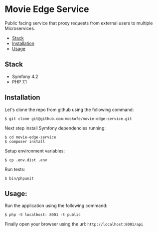 # Movie Edge Service

Public facing service that proxy requests from external users to multiple Microservices.

- [Stack](#stack)
- [Installation](#installation)
- [Usage](#usage)

## Stack

* Symfony 4.2
* PHP 7.1

## Installation

Let's clone the repo from github using the following command:

```
$ git clone git@github.com:mookofe/movie-edge-service.git
```

Next step install Symfony dependencies running:

```
$ cd movie-edge-service
$ composer install
```

Setup environment variables:

```batch
$ cp .env.dist .env
```

Run tests:

```batch
$ bin/phpunit
```

## Usage:
Run the application using the following command:

```batch
$ php -S localhost: 8001 -t public
```

Finally open your browser using the url: `http://localhost:8001/api`